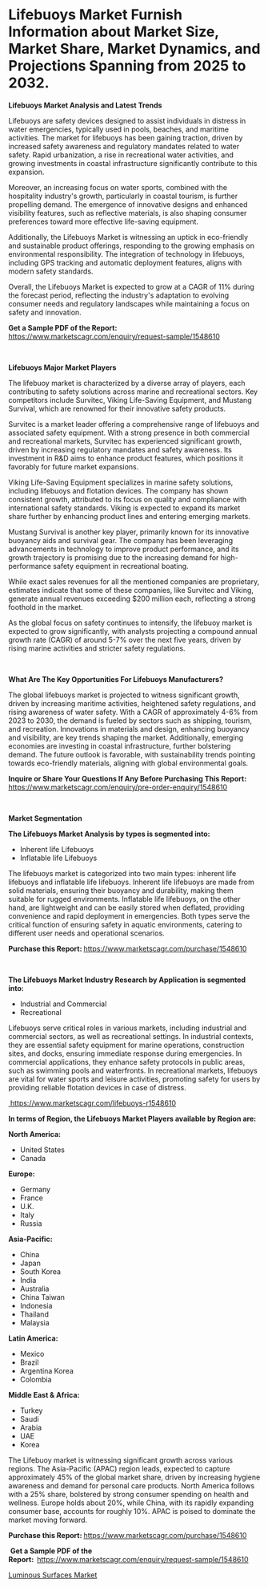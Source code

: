 <p><h1>Lifebuoys Market Furnish Information about Market Size, Market Share, Market Dynamics, and Projections Spanning from 2025 to 2032.</h1></p><p><strong>Lifebuoys Market Analysis and Latest Trends</strong></p>
<p><p>Lifebuoys are safety devices designed to assist individuals in distress in water emergencies, typically used in pools, beaches, and maritime activities. The market for lifebuoys has been gaining traction, driven by increased safety awareness and regulatory mandates related to water safety. Rapid urbanization, a rise in recreational water activities, and growing investments in coastal infrastructure significantly contribute to this expansion.</p><p>Moreover, an increasing focus on water sports, combined with the hospitality industry's growth, particularly in coastal tourism, is further propelling demand. The emergence of innovative designs and enhanced visibility features, such as reflective materials, is also shaping consumer preferences toward more effective life-saving equipment.</p><p>Additionally, the Lifebuoys Market is witnessing an uptick in eco-friendly and sustainable product offerings, responding to the growing emphasis on environmental responsibility. The integration of technology in lifebuoys, including GPS tracking and automatic deployment features, aligns with modern safety standards.</p><p>Overall, the Lifebuoys Market is expected to grow at a CAGR of 11% during the forecast period, reflecting the industry's adaptation to evolving consumer needs and regulatory landscapes while maintaining a focus on safety and innovation.</p></p>
<p><strong>Get a Sample PDF of the Report:&nbsp;</strong> <a href="https://www.marketscagr.com/enquiry/request-sample/1548610?utm_campaign=2097&utm_medium=2&utm_source=Github&utm_content=ia&utm_term=08022025&utm_id=lifebuoys">https://www.marketscagr.com/enquiry/request-sample/1548610</a></p>
<p>&nbsp;</p>
<p><strong>Lifebuoys Major Market Players</strong></p>
<p><p>The lifebuoy market is characterized by a diverse array of players, each contributing to safety solutions across marine and recreational sectors. Key competitors include Survitec, Viking Life-Saving Equipment, and Mustang Survival, which are renowned for their innovative safety products.</p><p>Survitec is a market leader offering a comprehensive range of lifebuoys and associated safety equipment. With a strong presence in both commercial and recreational markets, Survitec has experienced significant growth, driven by increasing regulatory mandates and safety awareness. Its investment in R&D aims to enhance product features, which positions it favorably for future market expansions.</p><p>Viking Life-Saving Equipment specializes in marine safety solutions, including lifebuoys and flotation devices. The company has shown consistent growth, attributed to its focus on quality and compliance with international safety standards. Viking is expected to expand its market share further by enhancing product lines and entering emerging markets.</p><p>Mustang Survival is another key player, primarily known for its innovative buoyancy aids and survival gear. The company has been leveraging advancements in technology to improve product performance, and its growth trajectory is promising due to the increasing demand for high-performance safety equipment in recreational boating.</p><p>While exact sales revenues for all the mentioned companies are proprietary, estimates indicate that some of these companies, like Survitec and Viking, generate annual revenues exceeding $200 million each, reflecting a strong foothold in the market.</p><p>As the global focus on safety continues to intensify, the lifebuoy market is expected to grow significantly, with analysts projecting a compound annual growth rate (CAGR) of around 5-7% over the next five years, driven by rising marine activities and stricter safety regulations.</p></p>
<p>&nbsp;</p>
<p><strong>What Are The Key Opportunities For Lifebuoys Manufacturers?</strong></p>
<p><p>The global lifebuoys market is projected to witness significant growth, driven by increasing maritime activities, heightened safety regulations, and rising awareness of water safety. With a CAGR of approximately 4-6% from 2023 to 2030, the demand is fueled by sectors such as shipping, tourism, and recreation. Innovations in materials and design, enhancing buoyancy and visibility, are key trends shaping the market. Additionally, emerging economies are investing in coastal infrastructure, further bolstering demand. The future outlook is favorable, with sustainability trends pointing towards eco-friendly materials, aligning with global environmental goals.</p></p>
<p><strong>Inquire or Share Your Questions If Any Before Purchasing This Report:</strong> <a href="https://www.marketscagr.com/enquiry/pre-order-enquiry/1548610?utm_campaign=2097&utm_medium=2&utm_source=Github&utm_content=ia&utm_term=08022025&utm_id=lifebuoys">https://www.marketscagr.com/enquiry/pre-order-enquiry/1548610</a></p>
<p>&nbsp;</p>
<p><strong>Market Segmentation</strong></p>
<p><strong>The Lifebuoys Market Analysis by types is segmented into:</strong></p>
<p><ul><li>Inherent life Lifebuoys</li><li>Inflatable life Lifebuoys</li></ul></p>
<p><p>The lifebuoys market is categorized into two main types: inherent life lifebuoys and inflatable life lifebuoys. Inherent life lifebuoys are made from solid materials, ensuring their buoyancy and durability, making them suitable for rugged environments. Inflatable life lifebuoys, on the other hand, are lightweight and can be easily stored when deflated, providing convenience and rapid deployment in emergencies. Both types serve the critical function of ensuring safety in aquatic environments, catering to different user needs and operational scenarios.</p></p>
<p><strong>Purchase this Report:&nbsp;</strong><a href="https://www.marketscagr.com/purchase/1548610?utm_campaign=2097&utm_medium=2&utm_source=Github&utm_content=ia&utm_term=08022025&utm_id=lifebuoys">https://www.marketscagr.com/purchase/1548610</a></p>
<p>&nbsp;</p>
<p><strong>The Lifebuoys Market Industry Research by Application is segmented into:</strong></p>
<p><ul><li>Industrial and Commercial</li><li>Recreational</li></ul></p>
<p><p>Lifebuoys serve critical roles in various markets, including industrial and commercial sectors, as well as recreational settings. In industrial contexts, they are essential safety equipment for marine operations, construction sites, and docks, ensuring immediate response during emergencies. In commercial applications, they enhance safety protocols in public areas, such as swimming pools and waterfronts. In recreational markets, lifebuoys are vital for water sports and leisure activities, promoting safety for users by providing reliable flotation devices in case of distress.</p></p>
<p><a href="https://www.marketscagr.com/lifebuoys-r1548610?utm_campaign=2097&utm_medium=2&utm_source=Github&utm_content=ia&utm_term=08022025&utm_id=lifebuoys">&nbsp;https://www.marketscagr.com/lifebuoys-r1548610</a></p>
<p><strong>In terms of Region, the Lifebuoys Market Players available by Region are:</strong></p>
<p>
    <p> <strong> North America: </strong>
        <ul>
            <li>United States</li>
            <li>Canada</li>
        </ul>
        </p> 
    <p> <strong> Europe: </strong>
        <ul>
            <li>Germany</li>
            <li>France</li>
            <li>U.K.</li>
            <li>Italy</li>
            <li>Russia</li>
        </ul>
        </p> 
    <p> <strong> Asia-Pacific: </strong>
        <ul>
            <li>China</li>
            <li>Japan</li>
            <li>South Korea</li>
            <li>India</li>
            <li>Australia</li>
            <li>China Taiwan</li>
            <li>Indonesia</li>
            <li>Thailand</li>
            <li>Malaysia</li>
        </ul>
        </p> 
    <p> <strong> Latin America: </strong>
        <ul>
            <li>Mexico</li>
            <li>Brazil</li>
            <li>Argentina Korea</li>
            <li>Colombia</li>
        </ul>
        </p> 
    <p> <strong> Middle East & Africa: </strong>
        <ul>
            <li>Turkey</li>
            <li>Saudi</li>
            <li>Arabia</li>
            <li>UAE</li>
            <li>Korea</li>
        </ul>
    </p>
    </p>
<p><p>The Lifebuoy market is witnessing significant growth across various regions. The Asia-Pacific (APAC) region leads, expected to capture approximately 45% of the global market share, driven by increasing hygiene awareness and demand for personal care products. North America follows with a 25% share, bolstered by strong consumer spending on health and wellness. Europe holds about 20%, while China, with its rapidly expanding consumer base, accounts for roughly 10%. APAC is poised to dominate the market moving forward.</p></p>
<p><strong>Purchase this Report: </strong><a href="https://www.marketscagr.com/purchase/1548610?utm_campaign=2097&utm_medium=2&utm_source=Github&utm_content=ia&utm_term=08022025&utm_id=lifebuoys">https://www.marketscagr.com/purchase/1548610</a></p>
<p>&nbsp;<strong>Get a Sample PDF of the Report:&nbsp;&nbsp;</strong><a href="https://www.marketscagr.com/enquiry/request-sample/1548610?utm_campaign=2097&utm_medium=2&utm_source=Github&utm_content=ia&utm_term=08022025&utm_id=lifebuoys">https://www.marketscagr.com/enquiry/request-sample/1548610</a></p>
<p><strong></strong></p>
<p><p><a href="https://github.com/FlorianWolf90/Market-Research-Report-List-1/blob/main/luminous-surfaces-market.md?utm_campaign=2097&utm_medium=2&utm_source=Github&utm_content=ia&utm_term=08022025&utm_id=lifebuoys">Luminous Surfaces Market</a></p></p>